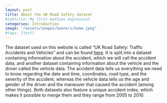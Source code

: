 ```yaml
---
layout: post
title: About the UK Road Safety dataset
#subtitle: My first mathjax expression
categories: Introduction
image: "/assets/images/banners/home.jpeg"
#tags: [test]
---
```


The dataset used on this website is called “UK Road Safety: Traffic Accidents and Vehicles” and can be found <a href="https://www.kaggle.com/datasets/tsiaras/uk-road-safety-accidents-and-vehicles?datasetId=43428&sortBy=voteCount"> here</a>. It is split into a dataset containing information about the accident, which we will call the accident data, and another dataset containing information about the vehicle and the driver called the vehicle data. The accident data tells us everything we need to know regarding the date and time, coordinates, road type, and the severity of the accident, whereas the vehicle data tells us the age and gender of the driver and the maneuver that caused the accident (among other things). Both datasets also feature a unique accident index, which makes it possible to merge them and they range from 2005 to 2010.

